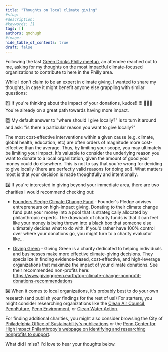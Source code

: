 ```yaml
---
title: "Thoughts on local climate giving"
#slug:
#description:
#keywords: []
tags: []
authors: qmchugh
#image:
hide_table_of_contents: true
draft: false
---
```


Following the last [Green Drinks Philly meetup](https://www.greendrinks.org/PA/Philadelphia), an attendee reached out to me, asking for my thoughts on the most impactful climate-focused organizations to contribute to here in the Philly area.

While I don't claim to be an expert in climate giving, I wanted to share my thoughts, in case it might benefit anyone else grappling with similar questions:

1️⃣ If you're thinking about the impact of your donations, kudos!!!!!! 👏👏👏 You're already on a great path towards having more impact.

2️⃣ My default answer to "where should I give locally?" is to turn it around and ask: "is there a particular reason you want to give locally?" 

The most cost-effective interventions within a given cause (e.g. climate, global health, education, etc) are often orders of magnitude more cost-effective than the average. Thus, by limiting your scope, you may ultimately be limiting your impact. It's valuable to consider the underlying reason you want to donate to a local organization, given the amount of good your money could do elsewhere. This is not to say that you're wrong for deciding to give locally (there are perfectly valid reasons for doing so!). What matters most is that your decision is made thoughtfully and intentionally.

3️⃣ If you're interested in giving beyond your immediate area, there are two charities I would recommend checking out:

- [Founders Pledge Climate Change Fund](https://www.founderspledge.com/funds/climate-change-fund) - Founder's Pledge advises entrepreneurs on high-impact giving. Donating to their climate change fund puts your money into a pool that is strategically allocated by philanthropic experts. The drawback of charity funds is that it can feel like your money is being thrown into a black box that someone else ultimately decides what to do with. If you'd rather have 100% control over where your donations go, you might turn to a charity evaluator like…

- [Giving Green](https://www.givinggreen.earth/) - Giving Green is a charity dedicated to helping individuals and businesses make more effective climate-giving decisions. They specialize in finding evidence-based, cost-effective, and high-leverage organizations that maximize the impact of your climate donations. See their recommended non-profits here: https://www.givinggreen.earth/top-climate-change-nonprofit-donations-recommendations

4️⃣ When it comes to local organizations, it's probably best to do your own research (and publish your findings for the rest of us!) For starters, you might consider researching organizations like the [Clean Air Council](https://cleanair.org/), [PennFuture](https://www.pennfuture.org/), [Penn Environment](https://environmentamerica.org/pennsylvania/), or [Clean Water Action](https://cleanwater.org/). 

For finding additional charities, you might also consider browsing the City of [Philadelphia Office of Sustainability's publications](https://www.phila.gov/departments/office-of-sustainability/publications/) or the [Penn Center for High Impact Philanthropy's webpage on identifying and researching nonprofits to support](https://www.impact.upenn.edu/resources-for-identifying-and-researching-nonprofits-to-support/).

What did I miss? I'd love to hear your thoughts below.